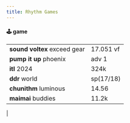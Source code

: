 ```yaml
---
title: Rhythm Games
---
```


#### 🕹️ game
|                       |      |
|------------------------------|-----------|
| **sound voltex** exceed gear     | 17.051 vf   |
| **pump it up** phoenix               | adv 1 |
| **itl** 2024 | 324k  |
| **ddr** world               | sp(17/18)       |
| **chunithm** luminous               | 14.56       |
| **maimai** buddies               | 11.2k       |
| 

